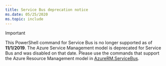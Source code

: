 ```yaml
---
title: Service Bus deprecation notice
ms.date: 05/25/2020
ms.topic: include
---
```

> [!IMPORTANT]
> This PowerShell command for Service Bus is no longer supported as of **11/1/2019**. The Azure
> Service Management model is deprecated for Service Bus and was disabled on that date. Please
> use the commands that support the Azure Resource Management model in
> [AzureRM.ServiceBus](/powershell/module/azurerm.servicebus).
